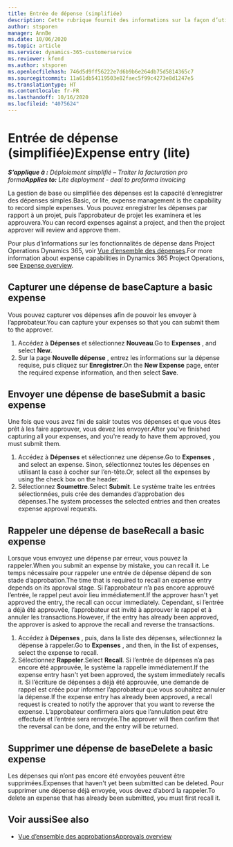 ```yaml
---
title: Entrée de dépense (simplifiée)
description: Cette rubrique fournit des informations sur la façon d’utiliser la saisie de dépenses dans un déploiement simplifié.
author: stsporen
manager: AnnBe
ms.date: 10/06/2020
ms.topic: article
ms.service: dynamics-365-customerservice
ms.reviewer: kfend
ms.author: stsporen
ms.openlocfilehash: 746d5d9ff56222e7d6b9b6e264db75d5814365c7
ms.sourcegitcommit: 11a61db54119503e82faec5f99c4273e8d1247e5
ms.translationtype: HT
ms.contentlocale: fr-FR
ms.lasthandoff: 10/16/2020
ms.locfileid: "4075624"
---
```

# <a name="expense-entry-lite"></a><span data-ttu-id="8cb52-103">Entrée de dépense (simplifiée)</span><span class="sxs-lookup"><span data-stu-id="8cb52-103">Expense entry (lite)</span></span>

<span data-ttu-id="8cb52-104">_**S’applique à :** Déploiement simplifié – Traiter la facturation pro forma_</span><span class="sxs-lookup"><span data-stu-id="8cb52-104">_**Applies to:** Lite deployment - deal to proforma invoicing_</span></span>

<span data-ttu-id="8cb52-105">La gestion de base ou simplifiée des dépenses est la capacité d’enregistrer des dépenses simples.</span><span class="sxs-lookup"><span data-stu-id="8cb52-105">Basic, or lite, expense management is the capability to record simple expenses.</span></span> <span data-ttu-id="8cb52-106">Vous pouvez enregistrer les dépenses par rapport à un projet, puis l’approbateur de projet les examinera et les approuvera.</span><span class="sxs-lookup"><span data-stu-id="8cb52-106">You can record expenses against a project, and then the project approver will review and approve them.</span></span>

<span data-ttu-id="8cb52-107">Pour plus d’informations sur les fonctionnalités de dépense dans Project Operations Dynamics 365, voir [Vue d’ensemble des dépenses](expense-overview.md).</span><span class="sxs-lookup"><span data-stu-id="8cb52-107">For more information about expense capabilities in Dynamics 365 Project Operations, see [Expense overview](expense-overview.md).</span></span>

## <a name="capture-a-basic-expense"></a><span data-ttu-id="8cb52-108">Capturer une dépense de base</span><span class="sxs-lookup"><span data-stu-id="8cb52-108">Capture a basic expense</span></span>

<span data-ttu-id="8cb52-109">Vous pouvez capturer vos dépenses afin de pouvoir les envoyer à l’approbateur.</span><span class="sxs-lookup"><span data-stu-id="8cb52-109">You can capture your expenses so that you can submit them to the approver.</span></span>

1. <span data-ttu-id="8cb52-110">Accédez à **Dépenses** et sélectionnez **Nouveau**.</span><span class="sxs-lookup"><span data-stu-id="8cb52-110">Go to **Expenses** , and select **New**.</span></span>
2. <span data-ttu-id="8cb52-111">Sur la page **Nouvelle dépense** , entrez les informations sur la dépense requise, puis cliquez sur **Enregistrer**.</span><span class="sxs-lookup"><span data-stu-id="8cb52-111">On the **New Expense** page, enter the required expense information, and then select **Save**.</span></span>

## <a name="submit-a-basic-expense"></a><span data-ttu-id="8cb52-112">Envoyer une dépense de base</span><span class="sxs-lookup"><span data-stu-id="8cb52-112">Submit a basic expense</span></span>

<span data-ttu-id="8cb52-113">Une fois que vous avez fini de saisir toutes vos dépenses et que vous êtes prêt à les faire approuver, vous devez les envoyer.</span><span class="sxs-lookup"><span data-stu-id="8cb52-113">After you've finished capturing all your expenses, and you're ready to have them approved, you must submit them.</span></span>

1. <span data-ttu-id="8cb52-114">Accédez à **Dépenses** et sélectionnez une dépense.</span><span class="sxs-lookup"><span data-stu-id="8cb52-114">Go to **Expenses** , and select an expense.</span></span> <span data-ttu-id="8cb52-115">Sinon, sélectionnez toutes les dépenses en utilisant la case à cocher sur l’en-tête.</span><span class="sxs-lookup"><span data-stu-id="8cb52-115">Or, select all the expenses by using the check box on the header.</span></span>
2. <span data-ttu-id="8cb52-116">Sélectionnez **Soumettre**.</span><span class="sxs-lookup"><span data-stu-id="8cb52-116">Select **Submit**.</span></span> <span data-ttu-id="8cb52-117">Le système traite les entrées sélectionnées, puis crée des demandes d’approbation des dépenses.</span><span class="sxs-lookup"><span data-stu-id="8cb52-117">The system processes the selected entries and then creates expense approval requests.</span></span>

## <a name="recall-a-basic-expense"></a><span data-ttu-id="8cb52-118">Rappeler une dépense de base</span><span class="sxs-lookup"><span data-stu-id="8cb52-118">Recall a basic expense</span></span>

<span data-ttu-id="8cb52-119">Lorsque vous envoyez une dépense par erreur, vous pouvez la rappeler.</span><span class="sxs-lookup"><span data-stu-id="8cb52-119">When you submit an expense by mistake, you can recall it.</span></span> <span data-ttu-id="8cb52-120">Le temps nécessaire pour rappeler une entrée de dépense dépend de son stade d’approbation.</span><span class="sxs-lookup"><span data-stu-id="8cb52-120">The time that is required to recall an expense entry depends on its approval stage.</span></span>  <span data-ttu-id="8cb52-121">Si l’approbateur n’a pas encore approuvé l’entrée, le rappel peut avoir lieu immédiatement.</span><span class="sxs-lookup"><span data-stu-id="8cb52-121">If the approver hasn't yet approved the entry, the recall can occur immediately.</span></span> <span data-ttu-id="8cb52-122">Cependant, si l’entrée a déjà été approuvée, l’approbateur est invité à approuver le rappel et à annuler les transactions.</span><span class="sxs-lookup"><span data-stu-id="8cb52-122">However, if the entry has already been approved, the approver is asked to approve the recall and reverse the transactions.</span></span>

1. <span data-ttu-id="8cb52-123">Accédez à **Dépenses** , puis, dans la liste des dépenses, sélectionnez la dépense à rappeler.</span><span class="sxs-lookup"><span data-stu-id="8cb52-123">Go to **Expenses** , and then, in the list of expenses, select the expense to recall.</span></span>
2. <span data-ttu-id="8cb52-124">Sélectionnez **Rappeler**.</span><span class="sxs-lookup"><span data-stu-id="8cb52-124">Select **Recall**.</span></span> <span data-ttu-id="8cb52-125">Si l’entrée de dépenses n’a pas encore été approuvée, le système la rappelle immédiatement.</span><span class="sxs-lookup"><span data-stu-id="8cb52-125">If the expense entry hasn't yet been approved, the system immediately recalls it.</span></span> <span data-ttu-id="8cb52-126">Si l’écriture de dépenses a déjà été approuvée, une demande de rappel est créée pour informer l’approbateur que vous souhaitez annuler la dépense.</span><span class="sxs-lookup"><span data-stu-id="8cb52-126">If the expense entry has already been approved, a recall request is created to notify the approver that you want to reverse the expense.</span></span> <span data-ttu-id="8cb52-127">L’approbateur confirmera alors que l’annulation peut être effectuée et l’entrée sera renvoyée.</span><span class="sxs-lookup"><span data-stu-id="8cb52-127">The approver will then confirm that the reversal can be done, and the entry will be returned.</span></span>

## <a name="delete-a-basic-expense"></a><span data-ttu-id="8cb52-128">Supprimer une dépense de base</span><span class="sxs-lookup"><span data-stu-id="8cb52-128">Delete a basic expense</span></span>

<span data-ttu-id="8cb52-129">Les dépenses qui n’ont pas encore été envoyées peuvent être supprimées.</span><span class="sxs-lookup"><span data-stu-id="8cb52-129">Expenses that haven't yet been submitted can be deleted.</span></span> <span data-ttu-id="8cb52-130">Pour supprimer une dépense déjà envoyée, vous devez d’abord la rappeler.</span><span class="sxs-lookup"><span data-stu-id="8cb52-130">To delete an expense that has already been submitted, you must first recall it.</span></span>

## <a name="see-also"></a><span data-ttu-id="8cb52-131">Voir aussi</span><span class="sxs-lookup"><span data-stu-id="8cb52-131">See also</span></span>

- [<span data-ttu-id="8cb52-132">Vue d’ensemble des approbations</span><span class="sxs-lookup"><span data-stu-id="8cb52-132">Approvals overview</span></span>](../approvals/approvals-overview.md)
